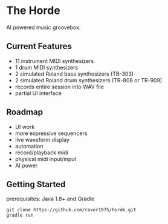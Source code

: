# The Horde

AI powered music groovebox.

## Current Features

* 11 instrument MIDI synthesizers
* 1 drum MIDI synthesizers
* 2 simulated Roland bass synthesizers (TB-303)
* 2 simulated Roland drum synthesizers (TR-808 or TR-909) 
* records entire session into WAV file
* partial UI interface

## Roadmap

* UI work
* more expressive sequencers
* live waveform display
* automation
* record/playback midi 
* physical midi input/input
* AI power

## Getting Started
prerequisites:
Java 1.8+ and Gradle

```
git clone https://github.com/raver1975/horde.git
gradle run
```
